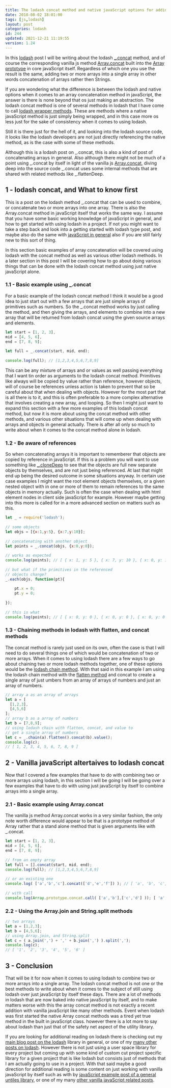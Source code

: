 ```yaml
---
title: The lodash concat method and native javaScript options for adding two or more arrays together
date: 2018-08-02 18:01:00
tags: [js,lodash]
layout: post
categories: lodash
id: 244
updated: 2021-12-21 11:19:55
version: 1.24
---
```


In this [lodash](https://lodash.com/) post I will be writing about the lodash [\_.concat](https://lodash.com/docs/4.17.10#concat) method, and of course the corresponding vanilla js method [Array.concat](/2020/07/13/js-array-concat/) built into the [Array prototype](/2018/12/10/js-array/) in core javaScript itself. Regardless of which one you use the result is the same, adding two or more arrays into a single array in other words concatenation of arrays rather then Strings.

If you are wondering what the difference is between the lodash and native options when it comes to an array concatenation method in javaScript, the answer is there is none beyond that os just making an abstraction. The lodash concat method is one of several methods in lodash that I have come to call [lodash wrapper methods](/2019/11/01/lodash_wrapper_methods/). These are methods where a native javaScript method is just simply being wrapped, and in this case more os less just for the sake of consistency when it comes to using lodash.

Still it is there just for the hell of it, and looking into the lodash source code, it looks like the lodash developers are not just directly referencing the native method, as is the case with some of these methods.

<!-- more -->

Although this is a lodash post on \_.concat, this is also a kind of post of concatenating arrays in general. Also although there might not be much of a point using \_.concat by itself in light of the vanilla js [Array.concat](https://developer.mozilla.org/en-US/docs/Web/JavaScript/Reference/Global_Objects/Array/concat), diving deep into the source code \_.concat uses some internal methods that are shared with related methods like \_.flattenDeep.

## 1 - lodash concat, and What to know first

This is a post on the lodash method \_.concat that can be used to combine, or concatenate two or more arrays into one array. There is also the Array.concat method in javaScript itself that works the same way. I assume that you have some basic working knowledge of javaScript in general, and how to get started with using lodash in a project. If not you might want to take a step back and look into a getting started with lodash type post, and maybe also do the same with [javaScript in general](/2018/11/27/js-getting-started/) also if you are still fairly new to this sort of thing.

In this section basic examples of array concatenation will be covered using lodash with the concat method as well as various other lodash methods. In a later section in this post I will be covering how to go about doing various things that can be done with the lodash concat method using just native javaScript alone. 

### 1.1 - Basic example using \_.concat

For a basic example of the lodash concat method I think it would be a good idea to just start out with a few arrays that are just simple arrays of primitives such as numbers. So the \_.concat method works by just calling the method, and then giving the arrays, and elements to combine into a new array that will be returned from lodash concat using the given source arrays and elements.

```js
let start = [1, 2, 3],
mid = [4, 5, 6],
end = [7, 8, 9];
 
let full = _.concat(start, mid, end);
 
console.log(full); // [1,2,3,4,5,6,7,8,9]
```

This can be any mixture of arrays and or values as well passing everything that I want tin order as arguments to the lodash concat method. Primitives like always will be copied by value rather than reference, however objects, will of course be references unless action is taken to prevent that so be careful about that when dealing with objects. However for the most part that is all there is to it, and this is often preferable to a more complex alternative that involves creating a new array, and looping. So then I might just want to expand this section with a few more examples of this lodash concat method, but now it is more about using the concat method with other methods, and various other situations that will come up when dealing with arrays and objects in general actually. There is after all only so much to write about when it comes to the concat method alone in lodash.


### 1.2 - Be aware of references

So when concatenating arrays it is important to rememberer that objects are copied by reference in javaScript. If this is a problem you will want to use something like [\_.cloneDeep](/2017/11/13/lodash_clonedeep/) to see that the objects are full new separate objects by themselves, and are not just being referenced. At last that might end up being the desired outcome in some situations anyway. In certain use case examples I might want the root element objects themselves, or a given nested object with in one or more of them to remain references to the same objects in memory actually. Such is often the case when dealing with html element nodes in client side javaScript for example. However maybe getting into this more is called for in a more advanced section on matters such as this.

```js
let _ = require('lodash');
 
// some objects
let objs = [{x:1,y:5}, {x:7,y:10}];
 
// concatenating with another object
let points = _.concat(objs, {x:0,y:0});
 
// works as expected
console.log(points); // [ { x: 1, y: 5 }, { x: 7, y: 10 }, { x: 0, y: 1 } ]
 
// but what if the primitives in the referenced
// objects change?
_.each(objs, function(pt){
 
    pt.x = 0;
    pt.y = 0;
 
});
 
// this is what
console.log(points); // [ { x: 0, y: 0 }, { x: 0, y: 0 }, { x: 0, y: 0 } ]
```

### 1.3 - Chaining methods in lodash with flatten, and concat methods

The concat method is rarely just used on its own, often the case is that I will need to do several things one of which would be concatenation of two or more arrays. When it comes to using lodash there are a few ways to go about chaining two or more lodash methods together, one of these options would be the [lodash chain method](/2018/11/11/lodash_chain). With that said in this example I am using the lodash chain method with the [flatten method](/2018/08/12/lodash_flatten/) and concat to create a single array of just umbers from an array of arrays of numbers and just an array of numbers.

```js
// array a as an array of arrays
let a = [
  [1,2,3],
  [4,5,6]
];
// array b as a array of numbers
let b = [7,8,9];
// using lodash chain with flatten, concat, and value to
// get a single array of numbers
let c = _.chain(a).flatten().concat(b).value();
console.log(c);
// [ 1, 2, 3, 4, 5, 6, 7, 8, 9 ]
```

## 2 - Vanilla javaScript altertaives to lodash concat

Now that I covered a few examples that have to do with combining two or more arrays using lodash, in this section I will be going I will be going over a few examples that have to do with using just javaScript by itself to combine arrays into a single array.

### 2.1 - Basic example using Array.concat

The vanilla js method Array.concat works in a very similar fashion, the only note worth difference would appear to be that is a prototype method of Array rather that a stand alone method that is given arguments like with \_.concat.

```js
let start = [1, 2, 3],
mid = [4, 5, 6],
end = [7, 8, 9];
 
// from an empty array
let full = [].concat(start, mid, end);
console.log(full); // [1,2,3,4,5,6,7,8,9]
 
// or an existing one
console.log( ['a','b','c'].concat(['d','e','f']) ); // [ 'a', 'b', 'c', 'd', 'e', 'f' ]
 
// with call
console.log(Array.prototype.concat.call( ['a','b'],['c','d'] )); [ 'a', 'b', 'c', 'd' ];
```

### 2.2 - Using the Array.join and String.split methods

```js
// two arrays
let a = [1,2,3];
let b = [4,5,6];
// using Array.join, and String.split
let c = ( a.join(',') + ',' + b.join(',') ).split(',');
console.log(c);
// [ '1', '2', '3', '4', '5', '6' ]
```

## 3 - Conclusion

That will be it for now when it comes to using lodash to combine two or more arrays into a single array. The lodash concat method is not one or the best methods to write about when it comes to the subject of still using lodash over just javaScript by itself these days. There are a lot of methods in lodash that are now baked into native javaScript by itself, and to make matters worse with this the array concat method is not exactly a recent addition with vanilla javaScript like many other methods. Event when lodash was first started the native Array concat methods was a tired yet true method in the built in javaScript class. however there is a lot more to say about lodash than just that of the safety net aspect of the utility library.

If you are looking for additional reading on lodash there is checking out my [main blog post on the lodash](/2019/02/15/lodash) library in general, or one of my [many other posts on lodash](/categories/lodash/). However there is not just using a user space library for every project but coming up with some kind of custom cut project specific library for a given project that is like lodash but consists just of methods that I am actually going to use in a project. With that said maybe a good direction for additional reading is some content on just working with vanilla javaScript by itself such as with by [javaScript example post of a general untiles library](/2021/08/06/js-javascript-example-utils/), or one of my many [other vanilla javaScript related posts](/categories/js/).
